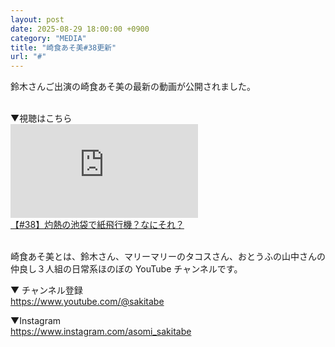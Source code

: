 ```yaml
---
layout: post
date: 2025-08-29 18:00:00 +0900
category: "MEDIA"
title: "崎食あそ美#38更新"
url: "#"
---
```


鈴木さんご出演の崎食あそ美の最新の動画が公開されました。

<br>
▼視聴はこちら

<div class="video-size">
<iframe src="https://www.youtube.com/embed/NjoRwYAW0Dk?si=xW9YQkfF7BKUFE-D" title="YouTube video player" frameborder="0" allow="accelerometer; autoplay; clipboard-write; encrypted-media; gyroscope; picture-in-picture; web-share" referrerpolicy="strict-origin-when-cross-origin" allowfullscreen></iframe>
</div>
<a href="https://youtu.be/NjoRwYAW0Dk?si=ID7G2p21P5nLuSMZ" target="_blank">【#38】灼熱の池袋で紙飛行機？なにそれ？</a>

<br>
<br>

崎食あそ美とは、鈴木さん、マリーマリーのタコスさん、おとうふの山中さんの仲良し３人組の日常系ほのぼの YouTube チャンネルです。

▼ チャンネル登録<br>
<https://www.youtube.com/@sakitabe>

▼Instagram<br>
<https://www.instagram.com/asomi_sakitabe>
